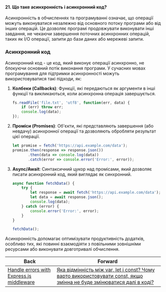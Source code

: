 #### 21. Що таке асинхронність і асинхронний код?

Асинхронність в обчисленнях та програмуванні означає, що операції можуть виконуватися незалежно від основного потоку програми або від інших операцій. Це дозволяє програмі продовжувати виконувати інші завдання, не чекаючи завершення поточних асинхронних операцій, таких як I/O операції, запити до бази даних або мережеві запити.

### Асинхронний код

Асинхронний код - це код, який виконує операції асинхронно, не блокуючи основний потік виконання програми. У сучасних мовах програмування для підтримки асинхронності можуть використовуватися такі підходи, як:

1. **Колбеки (Callbacks)**: Функції, які передаються як аргументи в інші функції та викликаються, коли асинхронна операція завершується.

   ```javascript
   fs.readFile('file.txt', 'utf8', function(err, data) {
       if (err) throw err;
       console.log(data);
   });
   ```

2. **Проміси (Promises)**: Об'єкти, які представляють завершення (або невдачу) асинхронної операції та дозволяють обробляти результат цієї операції.

   ```javascript
   let promise = fetch('https://api.example.com/data');
   promise.then(response => response.json())
          .then(data => console.log(data))
          .catch(error => console.error('Error:', error));
   ```

3. **Async/Await**: Синтаксичний цукор над промісами, який дозволяє писати асинхронний код, який виглядає як синхронний.  

   ```javascript
   async function fetchData() {
       try {
           let response = await fetch('https://api.example.com/data');
           let data = await response.json();
           console.log(data);
       } catch (error) {
           console.error('Error:', error);
       }
   }

   fetchData();
   ```

Асинхронність допомагає оптимізувати продуктивність додатків, особливо тих, які повинні взаємодіяти з повільними зовнішніми ресурсами або виконувати довготривалі обчислення.

| Back | Forward |
|---|---|
| [Handle errors with Express.js middleware](/ua/junior/expressjs/how-to-handle-errors-in-expressjs.md)  | [Яка відмінність між var, let і const? Чому варто використовувати const, якщо змінна не буде змінюватися далі в коді?](/ua/junior/javascript/whats-the-difference-between-var-let-and-const-why-should-i-use-const-if-a-variable-wont-change-later-in-code.md) |